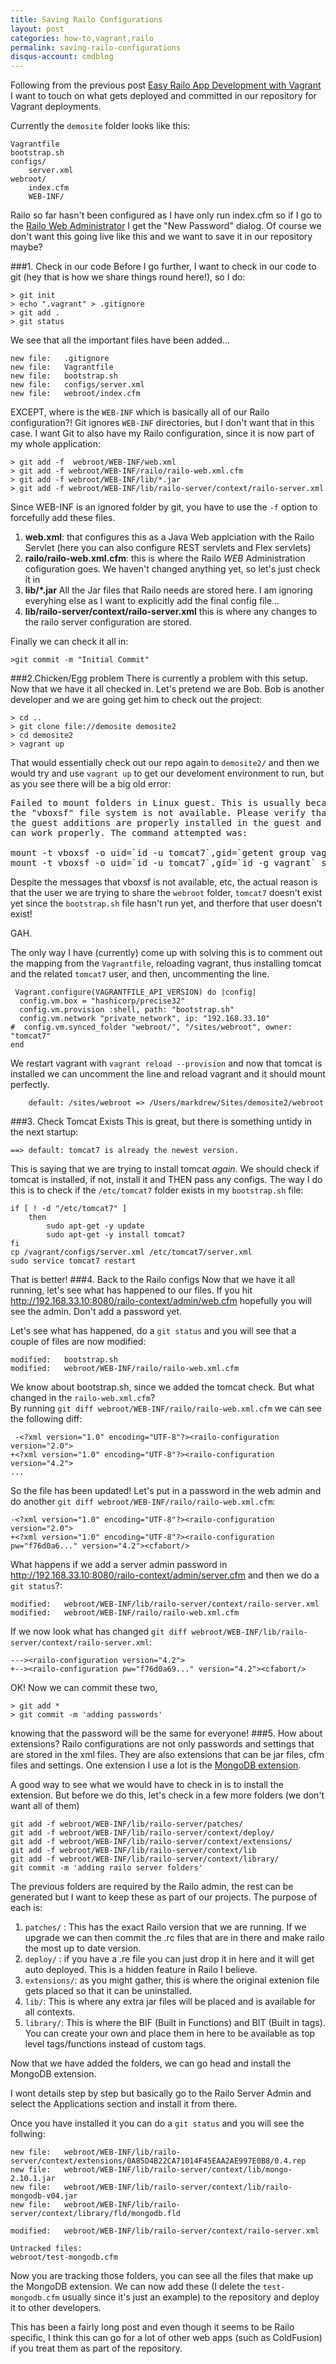 ```yaml
---
title: Saving Railo Configurations
layout: post
categories: how-to,vagrant,railo
permalink: saving-railo-configurations
disqus-account: cmdblog
---
```

Following from the previous post [Easy Railo App Development with Vagrant](http://markdrew.io/easy-railo-development-with-vagrant) I want to touch on what gets deployed and committed in our repository for Vagrant deployments. 

Currently the `demosite` folder looks like this:

	Vagrantfile
	bootstrap.sh
	configs/
    	server.xml
	webroot/
    	index.cfm
    	WEB-INF/
        
Railo so far hasn't been configured as I have only run index.cfm so if I go to the [Railo Web Administrator](http://192.168.33.10:8080/railo-context/admin/web.cfm) I get the "New Password" dialog. Of course we don't want this going live like this and we want to save it in our repository maybe?

###1. Check in our code
Before I go further, I want to check in our code to git (hey that is how we share things round here!), so I do:

	> git init
    > echo ".vagrant" > .gitignore
    > git add .
    > git status
    
We see that all the important files have been added...

	new file:   .gitignore
	new file:   Vagrantfile
	new file:   bootstrap.sh
	new file:   configs/server.xml
	new file:   webroot/index.cfm
  
EXCEPT, where is the `WEB-INF` which is basically all of our Railo configuration?! Git ignores `WEB-INF` directories, but I don't want that in this case. I want Git to also have my Railo configuration, since it is now part of my whole application:

	> git add -f  webroot/WEB-INF/web.xml 
	> git add -f webroot/WEB-INF/railo/railo-web.xml.cfm 
	> git add -f webroot/WEB-INF/lib/*.jar
    > git add -f webroot/WEB-INF/lib/railo-server/context/railo-server.xml

Since WEB-INF is an ignored folder by git, you have to use the `-f` option to forcefully add these files. 

1. **web.xml**: that configures this as a Java Web applciation with the Railo Servlet (here you can also configure REST servlets and Flex servlets)
2. **railo/railo-web.xml.cfm**: this is where the Railo *WEB* Administration cofiguration goes. We haven't changed anything yet, so let's just check it in
3. **lib/*.jar** All the Jar files that Railo needs are stored here. I am ignoring everyhing else as I want to explicitly add the final config file...
4. **lib/railo-server/context/railo-server.xml** this is where any changes to the railo server configuration are stored. 

Finally we can check it all in:

	>git commit -m "Initial Commit"
    
###2.Chicken/Egg problem
There is currently a problem with this setup. Now that we have it all checked in. Let's pretend we are Bob. Bob is another developer and we are going get him to check out the project:

	> cd ..
    > git clone file://demosite demosite2
    > cd demosite2
    > vagrant up
 
That would essentially check out our repo again to `demosite2/` and then we would try and use `vagrant up` to get our develoment environment to run, but as you see there will be a big old error:
<pre>
Failed to mount folders in Linux guest. This is usually because
the "vboxsf" file system is not available. Please verify that
the guest additions are properly installed in the guest and
can work properly. The command attempted was:

mount -t vboxsf -o uid=`id -u tomcat7`,gid=`getent group vagrant | cut -d: -f3` sites_webroot /sites/webroot
mount -t vboxsf -o uid=`id -u tomcat7`,gid=`id -g vagrant` sites_webroot /sites/webroot
</pre>
  
 Despite the messages that vboxsf is not available, etc, the actual reason is that the user we are trying to share the `webroot` folder, `tomcat7` doesn't exist yet since the `bootstrap.sh` file hasn't run yet, and therfore that user doesn't exist! 
 
 GAH. 
 
 The only way I have (currently) come up with solving this is to comment out the mapping from the `Vagrantfile`, reloading vagrant, thus installing tomcat and the related `tomcat7` user, and then, uncommenting the line. 
 
     Vagrant.configure(VAGRANTFILE_API_VERSION) do |config|
      config.vm.box = "hashicorp/precise32"
      config.vm.provision :shell, path: "bootstrap.sh"
      config.vm.network "private_network", ip: "192.168.33.10"
    #  config.vm.synced_folder "webroot/", "/sites/webroot", owner: "tomcat7"
    end

We restart vagrant with `vagrant reload --provision` and now that tomcat is installed we can uncomment the line and reload vagrant and it should mount perfectly.

	    default: /sites/webroot => /Users/markdrew/Sites/demosite2/webroot

###3. Check Tomcat Exists
This is great, but there is something untidy in the next startup:

	==> default: tomcat7 is already the newest version.

This is saying that we are trying to install tomcat *again*. We should  check if tomcat is installed, if not, install it and THEN pass any configs. The way I do this is to check if the `/etc/tomcat7` folder exists in my `bootstrap.sh` file:

    if [ ! -d "/etc/tomcat7" ]
        then
            sudo apt-get -y update
            sudo apt-get -y install tomcat7	
    fi
    cp /vagrant/configs/server.xml /etc/tomcat7/server.xml
    sudo service tomcat7 restart

That is better!
###4. Back to the Railo configs
Now that we have it all running, let's see what has happened to our files. If you hit  http://192.168.33.10:8080/railo-context/admin/web.cfm hopefully you will see the admin. Don't add a password yet. 

Let's see what has happened, do a `git status` and you will see that a couple of files are now modified:

	modified:   bootstrap.sh
	modified:   webroot/WEB-INF/railo/railo-web.xml.cfm
    
We know about bootstrap.sh, since we added the tomcat check. But what changed in the `railo-web.xml.cfm`?   
By running `git diff webroot/WEB-INF/railo/railo-web.xml.cfm` we can see the following diff:

     -<?xml version="1.0" encoding="UTF-8"?><railo-configuration version="2.0">
    +<?xml version="1.0" encoding="UTF-8"?><railo-configuration version="4.2">
	...
So the file has been updated! Let's put in a password in the web admin and do another `git diff webroot/WEB-INF/railo/railo-web.xml.cfm`:

	-<?xml version="1.0" encoding="UTF-8"?><railo-configuration version="2.0">
	+<?xml version="1.0" encoding="UTF-8"?><railo-configuration pw="f76d0a6..." version="4.2"><cfabort/>
    
What happens if we add a server admin password in http://192.168.33.10:8080/railo-context/admin/server.cfm and then we do a `git status`?:

	modified:   webroot/WEB-INF/lib/railo-server/context/railo-server.xml
	modified:   webroot/WEB-INF/railo/railo-web.xml.cfm
    
If we now look what has changed `git diff webroot/WEB-INF/lib/railo-server/context/railo-server.xml`:    

	---><railo-configuration version="4.2">
	+--><railo-configuration pw="f76d0a69..." version="4.2"><cfabort/>
    
OK! Now we can commit these two,

	> git add *
	> git commit -m 'adding passwords'

knowing that the password will be the same for everyone! 
###5. How about extensions?
Railo configurations are not only passwords and settings that are stored in the xml files. They are also extensions that can be jar files, cfm files and settings. One extension I use a lot is the [MongoDB extension](http://www.getrailo.org/index.cfm/extensions/browse-extensions/mongodb-beta/). 

A good way to see what we would have to check in is to install the extension. But before we do this, let's check in a few more folders (we don't want all of them) 

    git add -f webroot/WEB-INF/lib/railo-server/patches/
    git add -f webroot/WEB-INF/lib/railo-server/context/deploy/
    git add -f webroot/WEB-INF/lib/railo-server/context/extensions/
    git add -f webroot/WEB-INF/lib/railo-server/context/lib
    git add -f webroot/WEB-INF/lib/railo-server/context/library/
    git commit -m 'adding railo server folders'

The previous folders are required by the Railo admin, the rest can be generated but I want to keep these as part of our projects. The purpose of each is:

1. `patches/` : This has the exact Railo version that we are running. If we upgrade we can then commit the .rc files that are in there and make railo the most up to date version.
2. `deploy/` : if you have a .re file you can just drop it in here and it will get auto deployed. This is a hidden feature in Railo I believe. 
3. `extensions/`: as you might gather, this is where the original extenion file gets placed so that it can be uninstalled. 
4. `lib/`: This is where any extra jar files will be placed and is available for all contexts. 
5. `library/`: This is where the BIF (Built in Functions) and BIT (Built in tags). You can create your own and place them in here to be available as top level tags/functions instead of custom tags. 

Now that we have added the folders, we can go head and install the MongoDB extension.

I wont details step by step but basically go to the Railo Server Admin and select the Applications section and install it from there.

Once you have installed it you can do a `git status` and you will see the follwing:

	new file:   webroot/WEB-INF/lib/railo-server/context/extensions/0A85D4B22CA71014F45EAA2AE997E0B8/0.4.rep
	new file:   webroot/WEB-INF/lib/railo-server/context/lib/mongo-2.10.1.jar
	new file:   webroot/WEB-INF/lib/railo-server/context/lib/railo-mongodb-v04.jar
	new file:   webroot/WEB-INF/lib/railo-server/context/library/fld/mongodb.fld

    modified:   webroot/WEB-INF/lib/railo-server/context/railo-server.xml

	Untracked files:
    webroot/test-mongodb.cfm

Now you are tracking those folders, you can see all the files that make up the MongoDB extension. We can now add these (I delete the `test-mongodb.cfm` usually since it's just an example) to the repository and deploy it to other developers.

This has been a fairly long post and even though it seems to be Railo specific, I think this can go for a lot of other web apps (such as ColdFusion) if you treat them as part of the repository.